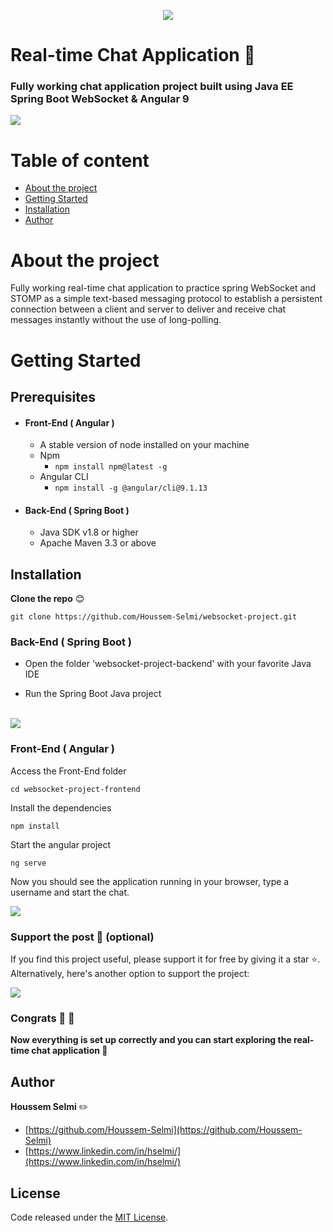 
<p align="center">
  <img src="https://firebasestorage.googleapis.com/v0/b/booki-26bbf.appspot.com/o/banner_sized.png?alt=media&token=d9176fa5-7192-473e-8828-34752ebf30dc">
</p>



# Real-time Chat Application 💬



### Fully working chat application project built using Java EE Spring Boot WebSocket & Angular 9

<img src="https://firebasestorage.googleapis.com/v0/b/booki-26bbf.appspot.com/o/chat_speed.gif?alt=media&token=ffe80fa7-438a-43e4-9a01-cdc78dca0500">


#  Table of content

<ul>
<li><a href="#about-the-project">About the project</a></li>
<li><a href="#getting-started">Getting Started</a></li>
<li><a href="#installation">Installation</a></li>
<li><a href="#author">Author</a></li>

</ul>



# About the project 
Fully working real-time chat application to practice spring WebSocket and STOMP as a simple text-based messaging protocol to establish a persistent connection between a client and server to deliver and receive chat messages instantly without the use of long-polling.





# Getting Started

## Prerequisites 
* #### Front-End ( Angular )
	* A stable version of node installed on your machine
	* Npm
		* `npm install npm@latest -g`
	* Angular CLI
		* `npm install -g @angular/cli@9.1.13`


* #### Back-End ( Spring Boot )
	* Java SDK v1.8 or higher 
	* Apache Maven 3.3 or above
	
## Installation 

 **Clone the repo**  :blush:
	 

    git clone https://github.com/Houssem-Selmi/websocket-project.git
	



### Back-End ( Spring Boot )


* Open the folder 'websocket-project-backend' with your favorite Java IDE 

* Run the  Spring Boot Java project
</br>
	<img src="https://firebasestorage.googleapis.com/v0/b/booki-26bbf.appspot.com/o/backend_run.png?alt=media&token=829713e0-300d-44a3-a98e-6ce7b3e2f542">	
	
### Front-End ( Angular )
Access the Front-End folder

    cd websocket-project-frontend
  
  Install the dependencies

    npm install

Start the angular project 

    ng serve 

Now you should see the application running in your browser, type a username and start the chat.

<img src="https://firebasestorage.googleapis.com/v0/b/booki-26bbf.appspot.com/o/chat_speed.gif?alt=media&token=ffe80fa7-438a-43e4-9a01-cdc78dca0500">

### Support the post 💪 (optional) 
If you find this project useful, please support it for free by giving it a star ⭐. 
Alternatively, here's another option to support the project: 

<a href="https://www.buymeacoffee.com/hselmi"><img src="https://img.buymeacoffee.com/button-api/?text=Buy me a coffee&emoji=&slug=hselmi&button_colour=FFDD00&font_colour=000000&font_family=Lato&outline_colour=000000&coffee_colour=ffffff" /></a>

 ### Congrats 👏 🎉 
**Now everything is set up correctly and you can start exploring the real-time chat application 💬** 


## Author

**Houssem Selmi** :pencil2:

* [https://github.com/Houssem-Selmi](https://github.com/Houssem-Selmi)
* [https://www.linkedin.com/in/hselmi/](https://www.linkedin.com/in/hselmi/)


## License

Code released under the  [ MIT License](https://github.com/Houssem-Selmi/booki/blob/master/LICENSE.txt).
